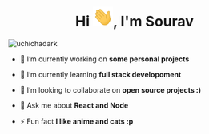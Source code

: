 <h1 align="center">Hi <img src="https://raw.githubusercontent.com/ABSphreak/ABSphreak/master/gifs/Hi.gif" width="40px" />, I'm Sourav</h1>

<p align="left"> <img src="https://komarev.com/ghpvc/?username=uchihadark" alt="uchichadark" /> </p>

- 🔭 I’m currently working on **some personal projects**

- 🌱 I’m currently learning **full stack developoment**

- 👯 I’m looking to collaborate on **open source projects :)**

- 💬 Ask me about **React and Node**

- ⚡ Fun fact **I like anime and cats :p**

